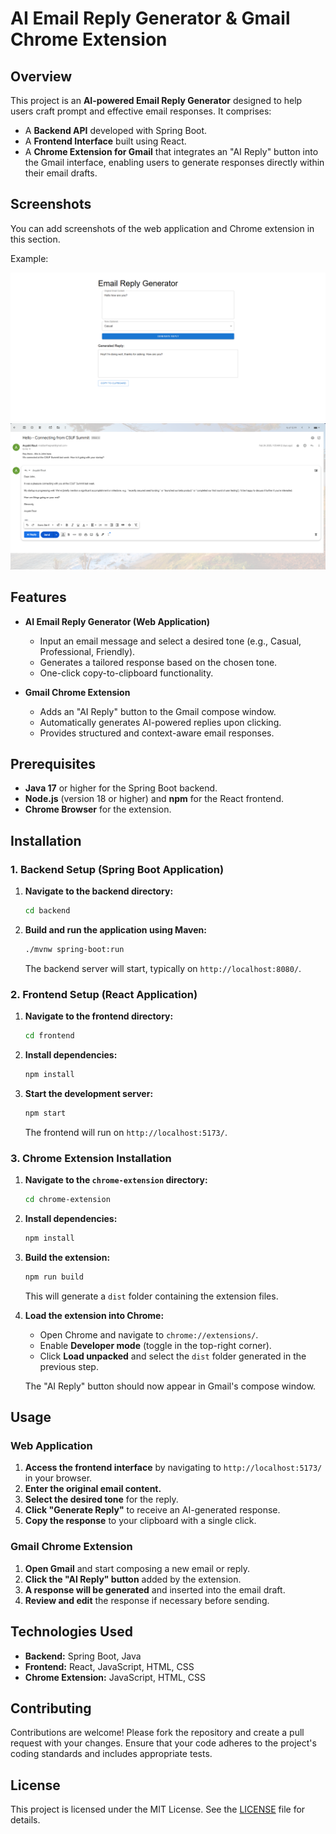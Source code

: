 # AI Email Reply Generator & Gmail Chrome Extension

## Overview

This project is an **AI-powered Email Reply Generator** designed to help users craft prompt and effective email responses. It comprises:

- A **Backend API** developed with Spring Boot.
- A **Frontend Interface** built using React.
- A **Chrome Extension for Gmail** that integrates an "AI Reply" button into the Gmail interface, enabling users to generate responses directly within their email drafts.

## Screenshots
You can add screenshots of the web application and Chrome extension in this section.

Example:

![Email Reply Generator](screenshots/email-reply-generator.png)
![Gmail AI Reply](screenshots/gmail-ai-reply.png)


## Features

- **AI Email Reply Generator (Web Application)**
  - Input an email message and select a desired tone (e.g., Casual, Professional, Friendly).
  - Generates a tailored response based on the chosen tone.
  - One-click copy-to-clipboard functionality.

- **Gmail Chrome Extension**
  - Adds an "AI Reply" button to the Gmail compose window.
  - Automatically generates AI-powered replies upon clicking.
  - Provides structured and context-aware email responses.

## Prerequisites

- **Java 17** or higher for the Spring Boot backend.
- **Node.js** (version 18 or higher) and **npm** for the React frontend.
- **Chrome Browser** for the extension.

## Installation

### 1. Backend Setup (Spring Boot Application)

1. **Navigate to the backend directory:**
   ```bash
   cd backend
   ```

2. **Build and run the application using Maven:**
   ```bash
   ./mvnw spring-boot:run
   ```
   The backend server will start, typically on `http://localhost:8080/`.

### 2. Frontend Setup (React Application)

1. **Navigate to the frontend directory:**
   ```bash
   cd frontend
   ```

2. **Install dependencies:**
   ```bash
   npm install
   ```

3. **Start the development server:**
   ```bash
   npm start
   ```
   The frontend will run on `http://localhost:5173/`.

### 3. Chrome Extension Installation

1. **Navigate to the `chrome-extension` directory:**
   ```bash
   cd chrome-extension
   ```

2. **Install dependencies:**
   ```bash
   npm install
   ```

3. **Build the extension:**
   ```bash
   npm run build
   ```
   This will generate a `dist` folder containing the extension files.

4. **Load the extension into Chrome:**
   - Open Chrome and navigate to `chrome://extensions/`.
   - Enable **Developer mode** (toggle in the top-right corner).
   - Click **Load unpacked** and select the `dist` folder generated in the previous step.

   The "AI Reply" button should now appear in Gmail's compose window.

## Usage

### Web Application

1. **Access the frontend interface** by navigating to `http://localhost:5173/` in your browser.
2. **Enter the original email content.**
3. **Select the desired tone** for the reply.
4. **Click "Generate Reply"** to receive an AI-generated response.
5. **Copy the response** to your clipboard with a single click.

### Gmail Chrome Extension

1. **Open Gmail** and start composing a new email or reply.
2. **Click the "AI Reply" button** added by the extension.
3. **A response will be generated** and inserted into the email draft.
4. **Review and edit** the response if necessary before sending.

## Technologies Used

- **Backend:** Spring Boot, Java
- **Frontend:** React, JavaScript, HTML, CSS
- **Chrome Extension:** JavaScript, HTML, CSS

## Contributing

Contributions are welcome! Please fork the repository and create a pull request with your changes. Ensure that your code adheres to the project's coding standards and includes appropriate tests.

## License

This project is licensed under the MIT License. See the [LICENSE](LICENSE) file for details.
